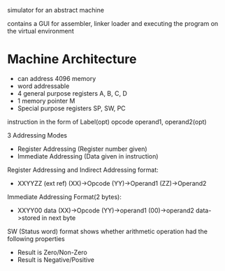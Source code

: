 simulator for an abstract machine

contains a GUI for assembler, linker loader and executing the program
on the virtual environment

Machine Architecture
====================

+ can address 4096 memory
+ word addressable
+ 4 general purpose registers A, B, C, D
+ 1 memory pointer M
+ Special purpose registers SP, SW, PC

instruction in the form of
Label(opt) opcode operand1, operand2(opt)

3 Addressing Modes
+ Register Addressing (Register number given)
+ Immediate Addressing (Data given in instruction)

Register Addressing and Indirect Addressing format:
+ XXYYZZ (ext ref)
 (XX)->Opcode
 (YY)->Operand1
 (ZZ)->Operand2

Immediate Addressing Format(2 bytes): 
+ XXYY00 data
  (XX)->Opcode
  (YY)->operand1
  (00)->operand2
  data->stored in next byte
  
SW (Status word) format
shows whether arithmetic operation had the following properties
+ Result is Zero/Non-Zero
+ Result is Negative/Positive

